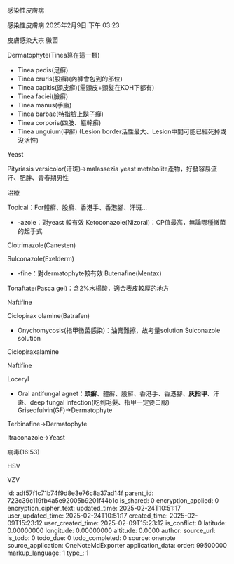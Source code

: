 感染性皮膚病

感染性皮膚病
2025年2月9日
下午 03:23

皮膚感染大宗
黴菌

Dermatophyte(Tinea算在這一類)
- Tinea pedis(足癬)
- Tinea cruris(股癬)(內褲會包到的部位)
- Tinea capitis(頭皮癬)(需頭皮+頭髮在KOH下都有)
- Tinea faciei(臉癬)
- Tinea manus(手癬)
- Tinea barbae(特指臉上鬍子癬)
- Tinea corporis(四肢、軀幹癬)
- Tinea unguium(甲癬)
(Lesion border活性最大、Lesion中間可能已經死掉或沒活性)

Yeast

Pityriasis versicolor(汗斑)→malassezia yeast metabolite產物，好發容易流汗、肥胖、青春期男性

治療

Topical：For體癬、股癬、香港手、香港腳、汗斑…
- -azole：對yeast 較有效
Ketoconazole(Nizoral)：CP值最高，無論哪種黴菌的起手式

Clotrimazole(Canesten)

Sulconazole(Exelderm)
- -fine：對dermatophyte較有效
Butenafine(Mentax)

Tonaftate(Pasca gel)：含2%水楊酸，適合表皮較厚的地方

Naftifine

Ciclopirax olamine(Batrafen)
- Onychomycosis(指甲黴菌感染)：油膏難擦，故考量solution
Sulconazole solution

Ciclopiraxalamine

Naftifine

Loceryl
- Oral antifungal agnet：**頭癬**、體癬、股癬、香港手、香港腳、**灰指甲**、汗斑、deep fungal infection(吃到毛髮、指甲一定要口服)
Griseofulvin(GF)→Dermatophyte

Terbinafine→Dermatophyte

Itraconazole→Yeast

病毒(16:53)

HSV

VZV


id: adf57f1c71b74f9d8e3e76c8a37ad14f
parent_id: 723c39c119fb4a5e92005b9201f44b1c
is_shared: 0
encryption_applied: 0
encryption_cipher_text: 
updated_time: 2025-02-24T10:51:17
user_updated_time: 2025-02-24T10:51:17
created_time: 2025-02-09T15:23:12
user_created_time: 2025-02-09T15:23:12
is_conflict: 0
latitude: 0.00000000
longitude: 0.00000000
altitude: 0.0000
author: 
source_url: 
is_todo: 0
todo_due: 0
todo_completed: 0
source: onenote
source_application: OneNoteMdExporter
application_data: 
order: 99500000
markup_language: 1
type_: 1